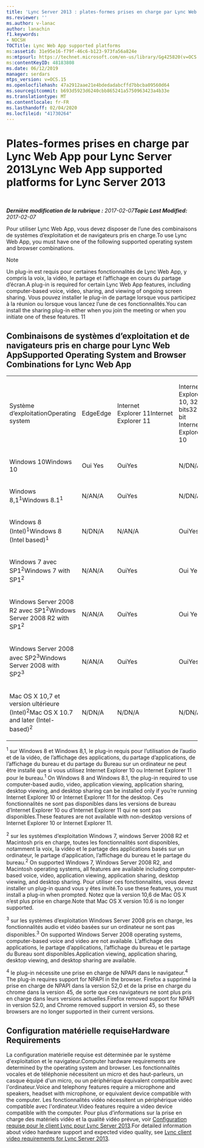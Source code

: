 ```yaml
---
title: 'Lync Server 2013 : plates-formes prises en charge par Lync Web App'
ms.reviewer: ''
ms.author: v-lanac
author: lanachin
f1.keywords:
- NOCSH
TOCTitle: Lync Web App supported platforms
ms:assetid: 31e95e16-f79f-46c6-b123-973fa56a824e
ms:mtpsurl: https://technet.microsoft.com/en-us/library/Gg425820(v=OCS.15)
ms:contentKeyID: 48183808
ms.date: 06/12/2019
manager: serdars
mtps_version: v=OCS.15
ms.openlocfilehash: 47a2912aae21e4bdedadabcffd7bbcba09560d64
ms.sourcegitcommit: b693d5923d6240cbb865241a5750963423a4b33e
ms.translationtype: MT
ms.contentlocale: fr-FR
ms.lasthandoff: 02/04/2020
ms.locfileid: "41730264"
---
```

<div data-xmlns="http://www.w3.org/1999/xhtml">

<div class="topic" data-xmlns="http://www.w3.org/1999/xhtml" data-msxsl="urn:schemas-microsoft-com:xslt" data-cs="http://msdn.microsoft.com/en-us/">

<div data-asp="http://msdn2.microsoft.com/asp">

# <a name="lync-web-app-supported-platforms-for-lync-server-2013"></a><span data-ttu-id="f7a8b-102">Plates-formes prises en charge par Lync Web App pour Lync Server 2013</span><span class="sxs-lookup"><span data-stu-id="f7a8b-102">Lync Web App supported platforms for Lync Server 2013</span></span>

</div>

<div id="mainSection">

<div id="mainBody">

<span> </span>

<span data-ttu-id="f7a8b-103">_**Dernière modification de la rubrique :** 2017-02-07_</span><span class="sxs-lookup"><span data-stu-id="f7a8b-103">_**Topic Last Modified:** 2017-02-07_</span></span>

<span data-ttu-id="f7a8b-104">Pour utiliser Lync Web App, vous devez disposer de l’une des combinaisons de systèmes d’exploitation et de navigateurs pris en charge.</span><span class="sxs-lookup"><span data-stu-id="f7a8b-104">To use Lync Web App, you must have one of the following supported operating system and browser combinations.</span></span>

<div>


> [!NOTE]  
> <span data-ttu-id="f7a8b-105">Un plug-in est requis pour certaines fonctionnalités de Lync Web App, y compris la voix, la vidéo, le partage et l’affichage en cours du partage d’écran.</span><span class="sxs-lookup"><span data-stu-id="f7a8b-105">A plug-in is required for certain Lync Web App features, including computer-based voice, video, sharing, and viewing of ongoing screen sharing.</span></span> <span data-ttu-id="f7a8b-106">Vous pouvez installer le plug-in de partage lorsque vous participez à la réunion ou lorsque vous lancez l’une de ces fonctionnalités.</span><span class="sxs-lookup"><span data-stu-id="f7a8b-106">You can install the sharing plug-in either when you join the meeting or when you initiate one of these features.</span></span> <span data-ttu-id="f7a8b-107">1</span><span class="sxs-lookup"><span data-stu-id="f7a8b-107">1</span></span><BR>



</div>

<div>

## <a name="supported-operating-system-and-browser-combinations-for-lync-web-app"></a><span data-ttu-id="f7a8b-108">Combinaisons de systèmes d’exploitation et de navigateurs pris en charge pour Lync Web App</span><span class="sxs-lookup"><span data-stu-id="f7a8b-108">Supported Operating System and Browser Combinations for Lync Web App</span></span>


<table style="width:100%;">
<colgroup>
<col style="width: 9%" />
<col style="width: 9%" />
<col style="width: 9%" />
<col style="width: 9%" />
<col style="width: 9%" />
<col style="width: 9%" />
<col style="width: 9%" />
<col style="width: 9%" />
<col style="width: 9%" />
<col style="width: 9%" />
<col style="width: 9%" />
</colgroup>
<tbody>
<tr class="odd">
<td><p><span data-ttu-id="f7a8b-109">Système d’exploitation</span><span class="sxs-lookup"><span data-stu-id="f7a8b-109">Operating system</span></span></p></td>
<td><p><span data-ttu-id="f7a8b-110">Edge</span><span class="sxs-lookup"><span data-stu-id="f7a8b-110">Edge</span></span></p></td>
<td><p><span data-ttu-id="f7a8b-111">Internet Explorer 11</span><span class="sxs-lookup"><span data-stu-id="f7a8b-111">Internet Explorer 11</span></span></p></td>
<td><p><span data-ttu-id="f7a8b-112">Internet Explorer 10, 32 bits</span><span class="sxs-lookup"><span data-stu-id="f7a8b-112">32-bit Internet Explorer 10</span></span></p></td>
<td><p><span data-ttu-id="f7a8b-113">Internet Explorer 10, 64 bits</span><span class="sxs-lookup"><span data-stu-id="f7a8b-113">64-bit Internet Explorer 10</span></span></p></td>
<td><p><span data-ttu-id="f7a8b-114">32 bits d’Internet Explorer 9</span><span class="sxs-lookup"><span data-stu-id="f7a8b-114">32-bit Internet Explorer 9</span></span></p></td>
<td><p><span data-ttu-id="f7a8b-115">64 bits d’Internet Explorer 9</span><span class="sxs-lookup"><span data-stu-id="f7a8b-115">64-bit Internet Explorer 9</span></span></p></td>
<td><p><span data-ttu-id="f7a8b-116">Firefox 32-bit<sup>4</sup></span><span class="sxs-lookup"><span data-stu-id="f7a8b-116">Firefox 32-bit<sup>4</sup></span></span></p></td>
<td><p><span data-ttu-id="f7a8b-117">Firefox 64-bit<sup>4</sup></span><span class="sxs-lookup"><span data-stu-id="f7a8b-117">Firefox 64-bit<sup>4</sup></span></span></p></td>
<td><p><span data-ttu-id="f7a8b-118">Safari</span><span class="sxs-lookup"><span data-stu-id="f7a8b-118">Safari</span></span></p></td>
<td><p><span data-ttu-id="f7a8b-119">Chrome<sup>4</sup></span><span class="sxs-lookup"><span data-stu-id="f7a8b-119">Chrome<sup>4</sup></span></span></p></td>
</tr>
<tr class="even">
<td><p><span data-ttu-id="f7a8b-120">Windows 10</span><span class="sxs-lookup"><span data-stu-id="f7a8b-120">Windows 10</span></span></p></td>
<td><p><span data-ttu-id="f7a8b-121">Oui </span><span class="sxs-lookup"><span data-stu-id="f7a8b-121">Yes</span></span></p></td>
<td><p><span data-ttu-id="f7a8b-122">Oui</span><span class="sxs-lookup"><span data-stu-id="f7a8b-122">Yes</span></span></p></td>
<td><p><span data-ttu-id="f7a8b-123">N/D</span><span class="sxs-lookup"><span data-stu-id="f7a8b-123">N/A</span></span></p></td>
<td><p><span data-ttu-id="f7a8b-124">N/D</span><span class="sxs-lookup"><span data-stu-id="f7a8b-124">N/A</span></span></p></td>
<td><p><span data-ttu-id="f7a8b-125">N/D</span><span class="sxs-lookup"><span data-stu-id="f7a8b-125">N/A</span></span></p></td>
<td><p><span data-ttu-id="f7a8b-126">N/D</span><span class="sxs-lookup"><span data-stu-id="f7a8b-126">N/A</span></span></p></td>
<td><p><span data-ttu-id="f7a8b-127">Non</span><span class="sxs-lookup"><span data-stu-id="f7a8b-127">No</span></span></p></td>
<td><p><span data-ttu-id="f7a8b-128">Non</span><span class="sxs-lookup"><span data-stu-id="f7a8b-128">No</span></span></p></td>
<td><p><span data-ttu-id="f7a8b-129">N/A</span><span class="sxs-lookup"><span data-stu-id="f7a8b-129">N/A</span></span></p></td>
<td><p><span data-ttu-id="f7a8b-130">Non</span><span class="sxs-lookup"><span data-stu-id="f7a8b-130">No</span></span></p></td>
</tr>
<tr class="odd">
<td><p><span data-ttu-id="f7a8b-131">Windows 8,1<sup>1</sup></span><span class="sxs-lookup"><span data-stu-id="f7a8b-131">Windows 8.1<sup>1</sup></span></span></p></td>
<td><p><span data-ttu-id="f7a8b-132">N/A</span><span class="sxs-lookup"><span data-stu-id="f7a8b-132">N/A</span></span></p></td>
<td><p><span data-ttu-id="f7a8b-133">Oui</span><span class="sxs-lookup"><span data-stu-id="f7a8b-133">Yes</span></span></p></td>
<td><p><span data-ttu-id="f7a8b-134">N/D</span><span class="sxs-lookup"><span data-stu-id="f7a8b-134">N/A</span></span></p></td>
<td><p><span data-ttu-id="f7a8b-135">N/D</span><span class="sxs-lookup"><span data-stu-id="f7a8b-135">N/A</span></span></p></td>
<td><p><span data-ttu-id="f7a8b-136">N/D</span><span class="sxs-lookup"><span data-stu-id="f7a8b-136">N/A</span></span></p></td>
<td><p><span data-ttu-id="f7a8b-137">N/D</span><span class="sxs-lookup"><span data-stu-id="f7a8b-137">N/A</span></span></p></td>
<td><p><span data-ttu-id="f7a8b-138">Non</span><span class="sxs-lookup"><span data-stu-id="f7a8b-138">No</span></span></p></td>
<td><p><span data-ttu-id="f7a8b-139">Non</span><span class="sxs-lookup"><span data-stu-id="f7a8b-139">No</span></span></p></td>
<td><p><span data-ttu-id="f7a8b-140">N/A</span><span class="sxs-lookup"><span data-stu-id="f7a8b-140">N/A</span></span></p></td>
<td><p><span data-ttu-id="f7a8b-141">Non</span><span class="sxs-lookup"><span data-stu-id="f7a8b-141">No</span></span></p></td>
</tr>
<tr class="even">
<td><p><span data-ttu-id="f7a8b-142">Windows 8 (Intel)<sup>1</sup></span><span class="sxs-lookup"><span data-stu-id="f7a8b-142">Windows 8 (Intel based)<sup>1</sup></span></span></p></td>
<td><p><span data-ttu-id="f7a8b-143">N/D</span><span class="sxs-lookup"><span data-stu-id="f7a8b-143">N/A</span></span></p></td>
<td><p><span data-ttu-id="f7a8b-144">N/A</span><span class="sxs-lookup"><span data-stu-id="f7a8b-144">N/A</span></span></p></td>
<td><p><span data-ttu-id="f7a8b-145">Oui</span><span class="sxs-lookup"><span data-stu-id="f7a8b-145">Yes</span></span></p></td>
<td><p><span data-ttu-id="f7a8b-146">Oui</span><span class="sxs-lookup"><span data-stu-id="f7a8b-146">Yes</span></span></p></td>
<td><p><span data-ttu-id="f7a8b-147">N/D</span><span class="sxs-lookup"><span data-stu-id="f7a8b-147">N/A</span></span></p></td>
<td><p><span data-ttu-id="f7a8b-148">N/D</span><span class="sxs-lookup"><span data-stu-id="f7a8b-148">N/A</span></span></p></td>
<td><p><span data-ttu-id="f7a8b-149">Non</span><span class="sxs-lookup"><span data-stu-id="f7a8b-149">No</span></span></p></td>
<td><p><span data-ttu-id="f7a8b-150">Non</span><span class="sxs-lookup"><span data-stu-id="f7a8b-150">No</span></span></p></td>
<td><p><span data-ttu-id="f7a8b-151">N/A</span><span class="sxs-lookup"><span data-stu-id="f7a8b-151">N/A</span></span></p></td>
<td><p><span data-ttu-id="f7a8b-152">Non</span><span class="sxs-lookup"><span data-stu-id="f7a8b-152">No</span></span></p></td>
</tr>
<tr class="odd">
<td><p><span data-ttu-id="f7a8b-153">Windows 7 avec SP1<sup>2</sup></span><span class="sxs-lookup"><span data-stu-id="f7a8b-153">Windows 7 with SP1<sup>2</sup></span></span></p></td>
<td><p><span data-ttu-id="f7a8b-154">N/A</span><span class="sxs-lookup"><span data-stu-id="f7a8b-154">N/A</span></span></p></td>
<td><p><span data-ttu-id="f7a8b-155">Oui</span><span class="sxs-lookup"><span data-stu-id="f7a8b-155">Yes</span></span></p></td>
<td><p><span data-ttu-id="f7a8b-156">Oui </span><span class="sxs-lookup"><span data-stu-id="f7a8b-156">Yes</span></span></p></td>
<td><p><span data-ttu-id="f7a8b-157">Oui </span><span class="sxs-lookup"><span data-stu-id="f7a8b-157">Yes</span></span></p></td>
<td><p><span data-ttu-id="f7a8b-158">Oui </span><span class="sxs-lookup"><span data-stu-id="f7a8b-158">Yes</span></span></p></td>
<td><p><span data-ttu-id="f7a8b-159">Oui</span><span class="sxs-lookup"><span data-stu-id="f7a8b-159">Yes</span></span></p></td>
<td><p><span data-ttu-id="f7a8b-160">Non</span><span class="sxs-lookup"><span data-stu-id="f7a8b-160">No</span></span></p></td>
<td><p><span data-ttu-id="f7a8b-161">Non</span><span class="sxs-lookup"><span data-stu-id="f7a8b-161">No</span></span></p></td>
<td><p><span data-ttu-id="f7a8b-162">N/A</span><span class="sxs-lookup"><span data-stu-id="f7a8b-162">N/A</span></span></p></td>
<td><p><span data-ttu-id="f7a8b-163">Non</span><span class="sxs-lookup"><span data-stu-id="f7a8b-163">No</span></span></p></td>
</tr>
<tr class="even">
<td><p><span data-ttu-id="f7a8b-164">Windows Server 2008 R2 avec SP1<sup>2</sup></span><span class="sxs-lookup"><span data-stu-id="f7a8b-164">Windows Server 2008 R2 with SP1<sup>2</sup></span></span></p></td>
<td><p><span data-ttu-id="f7a8b-165">N/A</span><span class="sxs-lookup"><span data-stu-id="f7a8b-165">N/A</span></span></p></td>
<td><p><span data-ttu-id="f7a8b-166">Oui</span><span class="sxs-lookup"><span data-stu-id="f7a8b-166">Yes</span></span></p></td>
<td><p><span data-ttu-id="f7a8b-167">Oui </span><span class="sxs-lookup"><span data-stu-id="f7a8b-167">Yes</span></span></p></td>
<td><p><span data-ttu-id="f7a8b-168">Oui </span><span class="sxs-lookup"><span data-stu-id="f7a8b-168">Yes</span></span></p></td>
<td><p><span data-ttu-id="f7a8b-169">Oui </span><span class="sxs-lookup"><span data-stu-id="f7a8b-169">Yes</span></span></p></td>
<td><p><span data-ttu-id="f7a8b-170">Oui</span><span class="sxs-lookup"><span data-stu-id="f7a8b-170">Yes</span></span></p></td>
<td><p><span data-ttu-id="f7a8b-171">Non</span><span class="sxs-lookup"><span data-stu-id="f7a8b-171">No</span></span></p></td>
<td><p><span data-ttu-id="f7a8b-172">Non</span><span class="sxs-lookup"><span data-stu-id="f7a8b-172">No</span></span></p></td>
<td><p><span data-ttu-id="f7a8b-173">N/A</span><span class="sxs-lookup"><span data-stu-id="f7a8b-173">N/A</span></span></p></td>
<td><p><span data-ttu-id="f7a8b-174">Non</span><span class="sxs-lookup"><span data-stu-id="f7a8b-174">No</span></span></p></td>
</tr>
<tr class="odd">
<td><p><span data-ttu-id="f7a8b-175">Windows Server 2008 avec SP2<sup>3</sup></span><span class="sxs-lookup"><span data-stu-id="f7a8b-175">Windows Server 2008 with SP2<sup>3</sup></span></span></p></td>
<td><p><span data-ttu-id="f7a8b-176">N/A</span><span class="sxs-lookup"><span data-stu-id="f7a8b-176">N/A</span></span></p></td>
<td><p><span data-ttu-id="f7a8b-177">Oui</span><span class="sxs-lookup"><span data-stu-id="f7a8b-177">Yes</span></span></p></td>
<td><p><span data-ttu-id="f7a8b-178">Oui</span><span class="sxs-lookup"><span data-stu-id="f7a8b-178">Yes</span></span></p></td>
<td><p><span data-ttu-id="f7a8b-179">Non</span><span class="sxs-lookup"><span data-stu-id="f7a8b-179">No</span></span></p></td>
<td><p><span data-ttu-id="f7a8b-180">Oui</span><span class="sxs-lookup"><span data-stu-id="f7a8b-180">Yes</span></span></p></td>
<td><p><span data-ttu-id="f7a8b-181">Non</span><span class="sxs-lookup"><span data-stu-id="f7a8b-181">No</span></span></p></td>
<td><p><span data-ttu-id="f7a8b-182">Non</span><span class="sxs-lookup"><span data-stu-id="f7a8b-182">No</span></span></p></td>
<td><p><span data-ttu-id="f7a8b-183">Non</span><span class="sxs-lookup"><span data-stu-id="f7a8b-183">No</span></span></p></td>
<td><p><span data-ttu-id="f7a8b-184">N/A</span><span class="sxs-lookup"><span data-stu-id="f7a8b-184">N/A</span></span></p></td>
<td><p><span data-ttu-id="f7a8b-185">Non</span><span class="sxs-lookup"><span data-stu-id="f7a8b-185">No</span></span></p></td>
</tr>
<tr class="even">
<td><p><span data-ttu-id="f7a8b-186">Mac OS X 10,7 et version ultérieure (Intel)<sup>2</sup></span><span class="sxs-lookup"><span data-stu-id="f7a8b-186">Mac OS X 10.7 and later (Intel-based)<sup>2</sup></span></span></p></td>
<td><p><span data-ttu-id="f7a8b-187">N/D</span><span class="sxs-lookup"><span data-stu-id="f7a8b-187">N/A</span></span></p></td>
<td><p><span data-ttu-id="f7a8b-188">N/D</span><span class="sxs-lookup"><span data-stu-id="f7a8b-188">N/A</span></span></p></td>
<td><p><span data-ttu-id="f7a8b-189">N/D</span><span class="sxs-lookup"><span data-stu-id="f7a8b-189">N/A</span></span></p></td>
<td><p><span data-ttu-id="f7a8b-190">N/D</span><span class="sxs-lookup"><span data-stu-id="f7a8b-190">N/A</span></span></p></td>
<td><p><span data-ttu-id="f7a8b-191">N/D</span><span class="sxs-lookup"><span data-stu-id="f7a8b-191">N/A</span></span></p></td>
<td><p><span data-ttu-id="f7a8b-192">N/D</span><span class="sxs-lookup"><span data-stu-id="f7a8b-192">N/A</span></span></p></td>
<td><p><span data-ttu-id="f7a8b-193">Non</span><span class="sxs-lookup"><span data-stu-id="f7a8b-193">No</span></span></p></td>
<td><p><span data-ttu-id="f7a8b-194">Non</span><span class="sxs-lookup"><span data-stu-id="f7a8b-194">No</span></span></p></td>
<td><p><span data-ttu-id="f7a8b-195">Oui</span><span class="sxs-lookup"><span data-stu-id="f7a8b-195">Yes</span></span></p></td>
<td><p><span data-ttu-id="f7a8b-196">Non</span><span class="sxs-lookup"><span data-stu-id="f7a8b-196">No</span></span></p></td>
</tr>
</tbody>
</table>


<span data-ttu-id="f7a8b-197"><sup>1</sup> sur Windows 8 et Windows 8,1, le plug-in requis pour l’utilisation de l’audio et de la vidéo, de l’affichage des applications, du partage d’applications, de l’affichage du bureau et du partage du Bureau sur un ordinateur ne peut être installé que si vous utilisez Internet Explorer 10 ou Internet Explorer 11 pour le bureau.</span><span class="sxs-lookup"><span data-stu-id="f7a8b-197"><sup>1</sup> On Windows 8 and Windows 8.1, the plug-in required to use computer-based audio, video, application viewing, application sharing, desktop viewing, and desktop sharing can be installed only if you’re running Internet Explorer 10 or Internet Explorer 11 for the desktop.</span></span> <span data-ttu-id="f7a8b-198">Ces fonctionnalités ne sont pas disponibles dans les versions de bureau d’Internet Explorer 10 ou d’Internet Explorer 11 qui ne sont pas disponibles.</span><span class="sxs-lookup"><span data-stu-id="f7a8b-198">These features are not available with non-desktop versions of Internet Explorer 10 or Internet Explorer 11.</span></span>

<span data-ttu-id="f7a8b-199"><sup>2</sup> sur les systèmes d’exploitation Windows 7, windows Server 2008 R2 et Macintosh pris en charge, toutes les fonctionnalités sont disponibles, notamment la voix, la vidéo et le partage des applications basés sur un ordinateur, le partage d’application, l’affichage du bureau et le partage du bureau.</span><span class="sxs-lookup"><span data-stu-id="f7a8b-199"><sup>2</sup> On supported Windows 7, Windows Server 2008 R2, and Macintosh operating systems, all features are available including computer-based voice, video, application viewing, application sharing, desktop viewing, and desktop sharing.</span></span> <span data-ttu-id="f7a8b-200">Pour utiliser ces fonctionnalités, vous devez installer un plug-in quand vous y êtes invité.</span><span class="sxs-lookup"><span data-stu-id="f7a8b-200">To use these features, you must install a plug-in when prompted.</span></span> <span data-ttu-id="f7a8b-201">Notez que la version 10,6 de Mac OS X n’est plus prise en charge.</span><span class="sxs-lookup"><span data-stu-id="f7a8b-201">Note that Mac OS X version 10.6 is no longer supported.</span></span>

<span data-ttu-id="f7a8b-202"><sup>3</sup> sur les systèmes d’exploitation Windows Server 2008 pris en charge, les fonctionnalités audio et vidéo basées sur un ordinateur ne sont pas disponibles.</span><span class="sxs-lookup"><span data-stu-id="f7a8b-202"><sup>3</sup> On supported Windows Server 2008 operating systems, computer-based voice and video are not available.</span></span> <span data-ttu-id="f7a8b-203">L’affichage des applications, le partage d’applications, l’affichage du bureau et le partage du Bureau sont disponibles.</span><span class="sxs-lookup"><span data-stu-id="f7a8b-203">Application viewing, application sharing, desktop viewing, and desktop sharing are available.</span></span>

<span data-ttu-id="f7a8b-204"><sup>4</sup> le plug-in nécessite une prise en charge de NPAPI dans le navigateur.</span><span class="sxs-lookup"><span data-stu-id="f7a8b-204"><sup>4</sup>  The plug-in requires support for NPAPI in the browser.</span></span> <span data-ttu-id="f7a8b-205">Firefox a supprimé la prise en charge de NPAPI dans la version 52,0 et de la prise en charge du chrome dans la version 45, de sorte que ces navigateurs ne sont plus pris en charge dans leurs versions actuelles.</span><span class="sxs-lookup"><span data-stu-id="f7a8b-205">Firefox removed support for NPAPI in version 52.0, and Chrome removed support in version 45, so these browsers are no longer supported in their current versions.</span></span>

</div>

<div>

## <a name="hardware-requirements"></a><span data-ttu-id="f7a8b-206">Configuration matérielle requise</span><span class="sxs-lookup"><span data-stu-id="f7a8b-206">Hardware Requirements</span></span>

<span data-ttu-id="f7a8b-207">La configuration matérielle requise est déterminée par le système d'exploitation et le navigateur.</span><span class="sxs-lookup"><span data-stu-id="f7a8b-207">Computer hardware requirements are determined by the operating system and browser.</span></span> <span data-ttu-id="f7a8b-208">Les fonctionnalités vocales et de téléphonie nécessitent un micro et des haut-parleurs, un casque équipé d'un micro, ou un périphérique équivalent compatible avec l'ordinateur.</span><span class="sxs-lookup"><span data-stu-id="f7a8b-208">Voice and telephony features require a microphone and speakers, headset with microphone, or equivalent device compatible with the computer.</span></span> <span data-ttu-id="f7a8b-209">Les fonctionnalités vidéo nécessitent un périphérique vidéo compatible avec l'ordinateur.</span><span class="sxs-lookup"><span data-stu-id="f7a8b-209">Video features require a video device compatible with the computer.</span></span> <span data-ttu-id="f7a8b-210">Pour plus d’informations sur la prise en charge des matériels vidéo et la qualité vidéo prévue, voir [Configuration requise pour le client Lync pour Lync Server 2013](lync-server-2013-lync-client-video-requirements.md).</span><span class="sxs-lookup"><span data-stu-id="f7a8b-210">For detailed information about video hardware support and expected video quality, see [Lync client video requirements for Lync Server 2013](lync-server-2013-lync-client-video-requirements.md).</span></span>

</div>

</div>

<span> </span>

</div>

</div>

</div>

